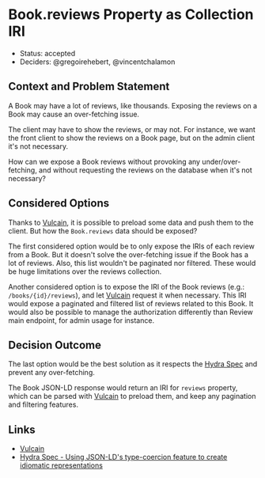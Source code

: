 # Book.reviews Property as Collection IRI

* Status: accepted
* Deciders: @gregoirehebert, @vincentchalamon

## Context and Problem Statement

A Book may have a lot of reviews, like thousands. Exposing the reviews on a Book may cause an over-fetching issue.

The client may have to show the reviews, or may not. For instance, we want the front client to show the reviews on a
Book page, but on the admin client it's not necessary.

How can we expose a Book reviews without provoking any under/over-fetching, and without requesting the reviews on the
database when it's not necessary?

## Considered Options

Thanks to [Vulcain](https://vulcain.rocks/), it is possible to preload some data and push them to the client. But how
the `Book.reviews` data should be exposed?

The first considered option would be to only expose the IRIs of each review from a Book. But it doesn't solve the
over-fetching issue if the Book has a lot of reviews. Also, this list wouldn't be paginated nor filtered. These would
be huge limitations over the reviews collection.

Another considered option is to expose the IRI of the Book reviews (e.g.: `/books/{id}/reviews`), and let
[Vulcain](https://vulcain.rocks/) request it when necessary. This IRI would expose a paginated and filtered list of
reviews related to this Book. It would also be possible to manage the authorization differently than Review main
endpoint, for admin usage for instance.

## Decision Outcome

The last option would be the best solution as it respects the
[Hydra Spec](https://www.hydra-cg.com/spec/latest/core/#example-5-using-json-ld-s-type-coercion-feature-to-create-idiomatic-representations)
and prevent any over-fetching.

The Book JSON-LD response would return an IRI for `reviews` property, which can be parsed with
[Vulcain](https://vulcain.rocks/) to preload them, and keep any pagination and filtering features.

## Links

* [Vulcain](https://vulcain.rocks/)
* [Hydra Spec - Using JSON-LD's type-coercion feature to create idiomatic representations](https://www.hydra-cg.com/spec/latest/core/#example-5-using-json-ld-s-type-coercion-feature-to-create-idiomatic-representations)
